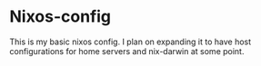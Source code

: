 # Nixos-config

This is my basic nixos config.  I plan on expanding it to have host configurations for home servers and nix-darwin at some point.
